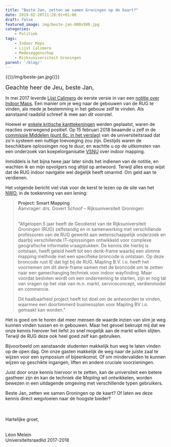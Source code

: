 ```yaml
---
title: "Beste Jan, zetten we samen Groningen op de kaart?"
date: 2019-02-20T21:28:01+01:00
draft: false
featured_image: img/beste-jan-800x500.jpg
categories: 
    - Politiek
tags:
    - Indoor Maps
    - Lijst Calimero
    - Medezeggenschap
    - Rijksuniversiteit Groningen
parent: '/blog/'
---
```

{{<img>}}/img/beste-jan.jpg{{</img>}}<br>

<span style="font-size: large">Geachte heer de Jeu, beste Jan,</span>

In mei 2017 leverde [Lijst Calimero](https://www.lijstcalimero.nl) de eerste versie in van een [notitie over Indoor Maps](/static/docs/final-memo-indoor-maps.pdf). Een manier om je weg naar de gebouwen van de RUG te vinden, als mede je bestemming in het gebouw zelf te vinden. Als aanstaand raadslid schreef ik mee aan dit voorstel. 

Hoewel er [enkele kritische kanttekeningen](https://www.ukrant.nl/opinie-door-calimero-mis-je-de-liefde-van-je-leven/) werden geplaatst, waren de reacties overwegend positief. Op 15 februari 2018 beaamde u zelf in de [commissie Middelen (punt 6c. in het verslag)](https://drive.google.com/file/d/1v0mD4-cJoVYQrecbYsW78vRcXZ--jtfc/view?usp=sharing) van de universiteitsraad dat zo'n systeem een nuttige toevoeging zou zijn. Destijds waren de beschikbare oplossingen nog te duur, en wachtte u op de uitkomsten van een onderzoek van koepelorganisatie [VSNU](https://www.vsnu.nl) over indoor mapping.


Inmiddels is het bijna twee jaar later sinds het indienen van de notitie, en wachten ik en mijn opvolgers nog altijd op antwoord. Terwijl alles erop wijst dat de RUG indoor navigatie wel degelijk heeft omarmd. Om geld aan te verdienen. 

Het volgende bericht viel vlak voor de kerst te lezen op de site van het [NWO](https://www.nwo.nl/actueel/nieuws/2018/12/vier-toekenningen-take-off-voor-academische-ondernemers-in-alfa--en-gammawetenschappen.html), in de toekenning van een lening:

<blockquote>
<b>Project: Smart Mapping</b><br>
Aanvrager: drs. Govert Schoof – Rijksuniversiteit Groningen<br><br>

"Afgelopen 5 jaar heeft de Geodienst van de Rijksuniversiteit Groningen (RUG) zelfstandig en in samenwerking met verschillende professoren van de RUG gewerkt aan wetenschappelijk onderzoek en daarbij verschillende IT-oplossingen ontwikkeld voor complexe geografische informatie vraagstukken. De kennis die hierbij is ontstaan, heeft geleid heeft tot een denk-frame waarbij een slimme mapping methode met een specifieke broncode is ontstaan. Op deze broncode rust IE dat ligt bij de RUG. Mapling B.V. i.o. heeft het voornemen om dit denk-frame samen met de broncode om te zetten naar een gamechanging techniek voor indoor wayfinding. Maar voordat besloten wordt om een onderneming te starten, zijn er nog tal van vragen op het vlak van m.n. markt, serviceconcept, verdienmodel en commercie.

Dit haalbaarheid project heeft tot doel om de antwoorden te vinden, waarmee een doortimmerd businessplan voor Mapling BV i.o. gemaakt kan worden."
</blockquote>

Het is goed om te horen dat meer mensen de waarde inzien van slim je weg kunnen vinden tussen en in gebouwen. Maar het gevoel bekruipt mij dat we onze kennis hierover het liefst zo snel mogelijk aan de markt willen slijten. Terwijl de RUG deze ook heel goed zelf kan gebruiken.

Bijvoorbeeld om aanstaande studenten makkelijk hun weg te laten vinden op de open dag. Om onze gasten makkelijk de weg naar de juiste zaal te wijzen voor een symposium of bijeenkomst. Of om mindervaliden te kunnen wijzen op geschikte ingangen, liften en andere cruciale voorzieningen. 

Juist door onze kennis hiervoor in te zetten, kan de universiteit een betere gastheer zijn én kan de techniek die _Mapling_ wil ontwikkelen, worden bewezen in een uitdagende omgeving met verschillende typen gebruikers.

Beste Jan, zetten we samen Groningen op de kaart? 
Of laten we deze kennis direct wegvloeien naar de hoogste bieder?

<br><br>
Hartelijke groet,

<br>
Léon Melein<br>
Universiteitsraadlid 2017-2018



